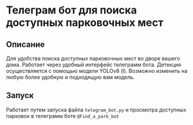 # Телеграм бот для поиска доступных парковочных мест

## Описание

Для удобства поиска доступных парковочных мест во дворе вашего дома. Работает через удобный интерфейс телеграмм бота.
Детекция осуществляется с помощью модели YOLOv8 (l). Возможно изменить на любую более удобную и подходящую вам модель.

## Запуск

Работает путем запуска файла ```telegram_bot.py``` и просмотра доступных парковок в телеграмм боте ```@Find_a_park_bot```


